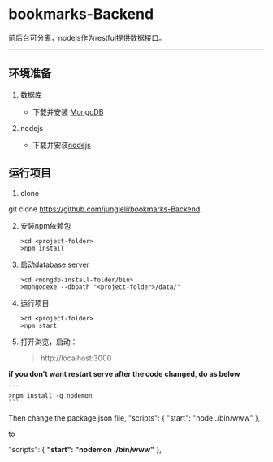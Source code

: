 bookmarks-Backend 
===================

前后台可分离，nodejs作为restful提供数据接口。

----------

环境准备
-------------

 1. 数据库
	- 下载并安装 [MongoDB](https://www.mongodb.org/downloads)
	
 2. nodejs

  	- 下载并安装[nodejs](https://nodejs.org/en/)

运行项目
-------------
 1. clone

  git clone https://github.com/jungleli/bookmarks-Backend
  
 2. 安装npm依赖包

	```
	>cd <project-folder>
	>npm install
	```
 3. 启动database server

	```
	>cd <mongdb-install-folder/bin>
	>mongodexe --dbpath "<project-folder>/data/"
	```
 4. 运行项目
 
	```
	>cd <project-folder>
	>npm start
	```
 5. 打开浏览，启动：

    >http://localhost:3000


 
**if you don't want restart serve after the code changed, do as below**

	```
	>npm install -g nodemon
	```

Then change the package.json file,
"scripts": {
    "start": "node ./bin/www"
  },

to

"scripts": {
    **"start": "nodemon ./bin/www"**
  },